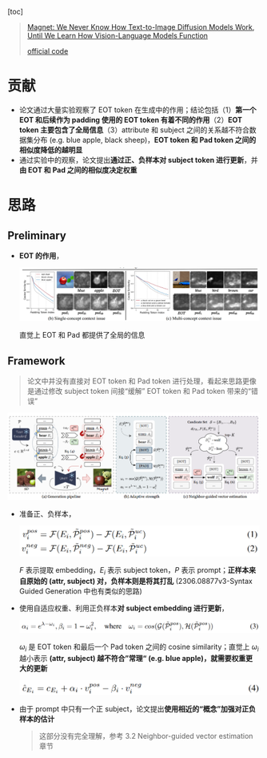 [toc]

> [Magnet: We Never Know How Text-to-Image Diffusion Models Work, Until We Learn How Vision-Language Models Function](https://arxiv.org/abs/2409.19967)
>
> [official code](https://github.com/I2-Multimedia-Lab/Magnet)

# 贡献

- 论文通过大量实验观察了 EOT token 在生成中的作用；结论包括（1）**第一个 EOT 和后续作为 padding 使用的 EOT token 有着不同的作用**（2）**EOT token 主要包含了全局信息**（3）attribute 和 subject 之间的关系越不符合数据集分布 (e.g. blue apple, black sheep)，**EOT token 和 Pad token 之间的相似度降低的越明显**
- 通过实验中的观察，论文提出**通过正、负样本对 subject token 进行更新**，并**由 EOT 和 Pad 之间的相似度决定权重**



# 思路

## Preliminary

- **EOT 的作用**，

  <img src="assets/image-20250504230738871.png" alt="image-20250504230738871" style="zoom:55%;" />

  直觉上 EOT 和 Pad 都提供了全局的信息



## Framework

> 论文中并没有直接对 EOT token 和 Pad token 进行处理，看起来思路更像是通过修改 subject token 间接“缓解” EOT token 和 Pad token 带来的“错误”

![image-20250504230001070](assets/image-20250504230001070.png)

- 准备正、负样本，

  <img src="assets/image-20250504230036983.png" alt="image-20250504230036983" style="zoom:50%;" />

  $F$ 表示提取 embedding，$E_i$ 表示 subject token，$P$ 表示 prompt；**正样本来自原始的 (attr, subject) 对，负样本则是将其打乱** (2306.08877v3-Syntax Guided Generation 中也有类似的思路)

- 使用自适应权重、利用正负样本**对 subject embedding 进行更新**，

  <img src="assets/image-20250504230348786.png" alt="image-20250504230348786" style="zoom:50%;" />

  $\omega_i$ 是 EOT token 和最后一个 Pad token 之间的 cosine similarity；直觉上 $\omega_i$ 越小表示 **(attr, subject) 越不符合”常理“ (e.g. blue apple)，就需要权重更大的更新**

  <img src="assets/image-20250504230537360.png" alt="image-20250504230537360" style="zoom:50%;" />

- 由于 prompt 中只有一个正 subject，论文提出**使用相近的“概念”加强对正负样本的估计**

  > 这部分没有完全理解，参考 3.2 Neighbor-guided vector estimation 章节